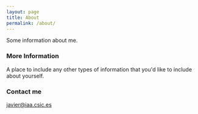 ```yaml
---
layout: page
title: About
permalink: /about/
---
```


Some information about me.

### More Information

A place to include any other types of information that you'd like to include about yourself.

### Contact me

[javier@iaa.csic.es](mailto:javier@iaa.csic.es)
